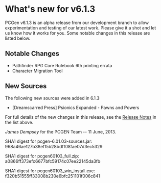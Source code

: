 # What's new for v6.1.3

PCGen v6.1.3 is an alpha release from our development branch to allow 
experimentation and testing of our latest work. Please give it a shot and let 
us know how it works for you. Some notable changes in this release are listed 
below. 

## Notable Changes

* Pathfinder RPG Core Rulebook 6th printing errata
* Character Migration Tool


## New Sources

The following new sources were added in 6.1.3

* [Dreamscarred Press] Psionics Expanded - Pawns and Powers


For full details of the new changes in this release, see the 
[Release Notes](https://sourceforge.net/projects/pcgen/files/PCGen%20Unstable/6.01.03%20Alpha/pcgen-release-notes-60103.html/download) in the list above.

*James Dempsey* for the PCGEN Team -- 11 June, 2013.


SHA1 digest for pcgen-6.01.03-sources.jar:
968a46ae127b38ef15b28bdf108fae07d3ec5329 

SHA1 digest for pcgen60103_full.zip:
a0866ff373efc6677bfc59174c07ee22145da3fb 

SHA1 digest for pcgen60103_win_install.exe:
f320b51555ff33008b230e6bfc251101f006c841 

